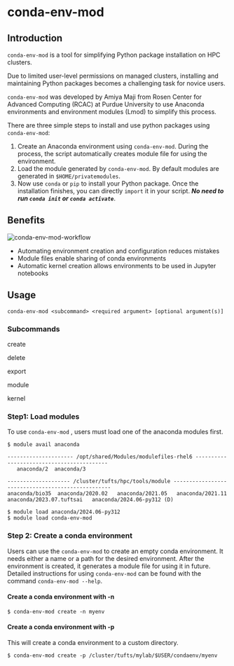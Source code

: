 # conda-env-mod

## Introduction

`conda-env-mod` is a tool for simplifying Python package installation on HPC clusters. 

Due to limited user-level permissions on managed clusters, installing and maintaining Python packages becomes a challenging task for novice users. 

`conda-env-mod` was developed by Amiya Maji from Rosen Center for Advanced Computing (RCAC) at Purdue University to use Anaconda environments and environment modules (Lmod) to simplify this process. 

There are three simple steps to install and use python packages using `conda-env-mod`:

1. Create an Anaconda environment using `conda-env-mod`. During the process, the script automatically creates module file for using the environment.
2. Load the module generated by `conda-env-mod`. By default modules are generated in `$HOME/privatemodules`. 
3. Now use `conda` or `pip` to install your Python package. Once the installation finishes, you can directly `import` it in your script.  ***No need to run `conda init` or `conda activate`***.



## Benefits

![conda-env-mod-workflow](/Users/yucheng/Documents/GitHub/Tufts_2024Fall_Training/images/conda-env-mod-workflow.png)

- Automating environment creation and configuration reduces mistakes
- Module files enable sharing of conda environments
- Automatic kernel creation allows environments to be used in Jupyter notebooks

## Usage

```
conda-env-mod <subcommand> <required argument> [optional argument(s)]
```

### Subcommands

create

delete

export

module

kernel

### Step1: Load modules

To use `conda-env-mod` , users must load one of the anaconda modules first.


```
$ module avail anaconda

--------------------- /opt/shared/Modules/modulefiles-rhel6 ------------------------------------------
   anaconda/2  anaconda/3

-------------------- /cluster/tufts/hpc/tools/module --------------------------------------------------
anaconda/bio35  anaconda/2020.02   anaconda/2021.05   anaconda/2021.11   anaconda/2023.07.tuftsai   anaconda/2024.06-py312 (D)

$ module load anaconda/2024.06-py312
$ module load conda-env-mod
```

### Step 2: Create a conda environment

Users can use the `conda-env-mod`  to create an empty conda environment. It needs either a name or a path for the desired environment. After the environment is created, it generates a module file for using it in future. Detailed instructions for using `conda-env-mod` can be found with the command `conda-env-mod --help`.



#### Create a conda environment with -n

```shell-session
$ conda-env-mod create -n myenv
```



#### Create a conda environment with -p

This will create a conda environment to a custom directory. 

```shell-session
$ conda-env-mod create -p /cluster/tufts/mylab/$USER/condaenv/myenv
```